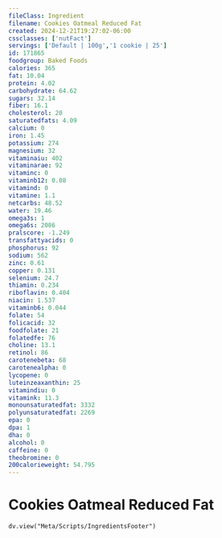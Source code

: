 ```yaml
---
fileClass: Ingredient
filename: Cookies Oatmeal Reduced Fat
created: 2024-12-21T19:27:02-06:00
cssclasses: ['nutFact']
servings: ['Default | 100g','1 cookie | 25']
id: 171865
foodgroup: Baked Foods
calories: 365
fat: 10.04
protein: 4.02
carbohydrate: 64.62
sugars: 32.14
fiber: 16.1
cholesterol: 20
saturatedfats: 4.09
calcium: 0
iron: 1.45
potassium: 274
magnesium: 32
vitaminaiu: 402
vitaminarae: 92
vitaminc: 0
vitaminb12: 0.08
vitamind: 0
vitamine: 1.1
netcarbs: 48.52
water: 19.46
omega3s: 1
omega6s: 2086
pralscore: -1.249
transfattyacids: 0
phosphorus: 92
sodium: 562
zinc: 0.61
copper: 0.131
selenium: 24.7
thiamin: 0.234
riboflavin: 0.404
niacin: 1.537
vitaminb6: 0.044
folate: 54
folicacid: 32
foodfolate: 21
folatedfe: 76
choline: 13.1
retinol: 86
carotenebeta: 68
carotenealpha: 0
lycopene: 0
luteinzeaxanthin: 25
vitamindiu: 0
vitamink: 11.3
monounsaturatedfat: 3332
polyunsaturatedfat: 2269
epa: 0
dpa: 1
dha: 0
alcohol: 0
caffeine: 0
theobromine: 0
200calorieweight: 54.795
---
```


# Cookies Oatmeal Reduced Fat

```dataviewjs
dv.view("Meta/Scripts/IngredientsFooter")
```
